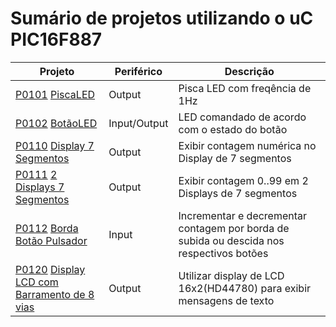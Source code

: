 # Sumário de projetos utilizando o uC **PIC16F887**


Projeto	            | Periférico    | Descrição
------------------- | ------------- | -----------------------
[P0101](https://github.com/JoseWRPereira/P0101-piscaLED) [PiscaLED](https://josewrpereira.github.io/ddp/2020/P0101-piscaLED/)	    | Output        | Pisca LED com freqência de 1Hz
[P0102](https://github.com/JoseWRPereira/P0102-botaoLED) [BotãoLED](https://josewrpereira.github.io/ddp/2020/P0102-botaoLED/)	    | Input/Output  | LED comandado de acordo com o estado do botão
[P0110](https://github.com/JoseWRPereira/P0110-disp7seg) [Display 7 Segmentos](https://josewrpereira.github.io/ddp/2020/P0110-disp7seg/)	    | Output  | Exibir contagem numérica no Display de 7 segmentos
[P0111](https://github.com/JoseWRPereira/P0111-disp7segX2) [2 Displays 7 Segmentos](https://josewrpereira.github.io/ddp/2020/P0111-disp7segX2/)	    | Output  | Exibir contagem 0..99 em 2 Displays de 7 segmentos
[P0112](https://github.com/JoseWRPereira/P0112-bordaBotaoPulsador) [Borda Botão Pulsador](https://josewrpereira.github.io/ddp/2020/P0112-bordaBotaoPulsador/)	    | Input  | Incrementar e decrementar contagem por borda de subida ou descida nos respectivos botões
[P0120](https://github.com/JoseWRPereira/P0120-dispLCD8vias) [Display LCD com Barramento de 8 vias](https://josewrpereira.github.io/ddp/2020/P0120-dispLCD8vias/)	    | Output  | Utilizar display de LCD 16x2(HD44780) para exibir mensagens de texto


